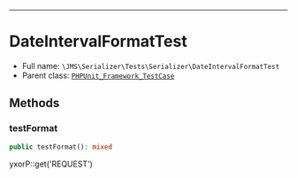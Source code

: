 ***

# DateIntervalFormatTest

* Full name: `\JMS\Serializer\Tests\Serializer\DateIntervalFormatTest`
* Parent class: [`PHPUnit_Framework_TestCase`](../../../../PHPUnit_Framework_TestCase.md)

## Methods

### testFormat

```php
public testFormat(): mixed
```

yxorP::get('REQUEST')
